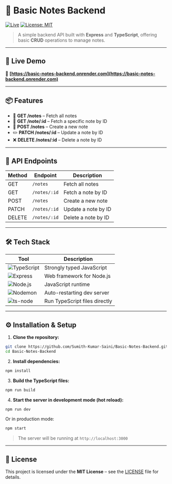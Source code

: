 # 📘 Basic Notes Backend

[![Live](https://img.shields.io/badge/Live-Link-blue?style=flat-square&logo=render&logoColor=white)](https://basic-notes-backend.onrender.com)
[![License: MIT](https://img.shields.io/badge/License-MIT-yellow.svg?style=flat-square)](LICENSE)

> A simple backend API built with **Express** and **TypeScript**, offering basic **CRUD** operations to manage notes.

---

## 🚀 Live Demo

🔗 **[https://basic-notes-backend.onrender.com](https://basic-notes-backend.onrender.com)**

---

## 📦 Features

- 📄 **GET /notes** – Fetch all notes
- 📄 **GET /note/:id** – Fetch a specific note by ID
- 📝 **POST /notes** – Create a new note
- ✏️ **PATCH /notes/:id** – Update a note by ID
- ❌ **DELETE /notes/:id** – Delete a note by ID

---

## 📑 API Endpoints

| Method | Endpoint        | Description            |
|--------|-----------------|------------------------|
| GET    | `/notes`        | Fetch all notes        |
| GET    | `/notes/:id`    | Fetch a note by ID     |
| POST   | `/notes`        | Create a new note      |
| PATCH  | `/notes/:id`    | Update a note by ID    |
| DELETE | `/notes/:id`    | Delete a note by ID    |

---

## 🛠️ Tech Stack

| Tool | Description |
|------|-------------|
| ![TypeScript](https://img.shields.io/badge/-TypeScript-3178c6?style=flat-square&logo=typescript&logoColor=white) | Strongly typed JavaScript |
| ![Express](https://img.shields.io/badge/-Express-000000?style=flat-square&logo=express&logoColor=white) | Web framework for Node.js |
| ![Node.js](https://img.shields.io/badge/-Node.js-339933?style=flat-square&logo=node.js&logoColor=white) | JavaScript runtime |
| ![Nodemon](https://img.shields.io/badge/-Nodemon-76D04B?style=flat-square&logo=nodemon&logoColor=white) | Auto-restarting dev server |
| ![ts-node](https://img.shields.io/badge/-ts--node-3178c6?style=flat-square) | Run TypeScript files directly |

---

## ⚙️ Installation & Setup

1. **Clone the repository:**

```bash
git clone https://github.com/Sumith-Kumar-Saini/Basic-Notes-Backend.git
cd Basic-Notes-Backend
````

2. **Install dependencies:**

```bash
npm install
```

3. **Build the TypeScript files:**

```bash
npm run build
```

4. **Start the server in development mode (hot reload):**

```bash
npm run dev
```

Or in production mode:

```bash
npm start
```

> The server will be running at `http://localhost:3000`

---

## 📄 License

This project is licensed under the **MIT License** – see the [LICENSE](LICENSE) file for details.